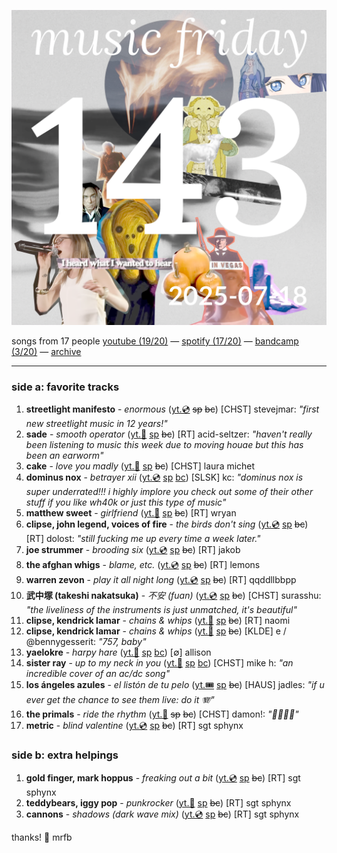 ![cover collage](./2025-07-18.png)

songs from 17 people
[youtube (19/20)](<https://youtube.com/playlist?list=PLHKkvq2Z_Nhi8zLM8CjxJiPOJnkbGaLKD>) — [spotify (17/20)](<https://open.spotify.com/playlist/6nz1PKCOuvRFe6HumDVKG6>) — [bandcamp (3/20)](<https://www.buymusic.club/list/mrfb-2025-07-18-mf143>) — [archive](https://github.com/mrfb/music-friday/)

---

### side a: favorite tracks
1. **streetlight manifesto** - *enormous* ([yt.💿](https://youtu.be/zODS4-AzkoA) ~~sp~~ ~~bc~~)
[CHST] stevejmar: *"first new streetlight music in 12 years!"*
1. **sade** - *smooth operator* ([yt.📼](https://youtu.be/4TYv2PhG89A) [sp](https://open.spotify.com/track/7pLuEMFougkSHXrPBtNxTR) ~~bc~~)
[RT] acid-seltzer: *"haven't really been listening to music this week due to moving houae but this has been an earworm"*
1. **cake** - *love you madly* ([yt.📼](https://youtu.be/eRpQpufe110) [sp](https://open.spotify.com/track/5jhfa76FhqtD3Boij6MAKS) ~~bc~~)
[CHST] laura michet
1. **dominus nox** - *betrayer xii* ([yt.💿](https://youtu.be/upjwIR535ME) [sp](https://open.spotify.com/track/2sh9FZvj5mbrYq3MksHDYj) [bc](https://dominusnox.bandcamp.com/track/xii-betrayer))
[SLSK] kc: *"dominus nox is super underrated!!! i highly implore you check out some of their other stuff if you like wh40k or just this type of music"*
1. **matthew sweet** - *girlfriend* ([yt.📼](https://youtu.be/n12OBlcHx9E) [sp](https://open.spotify.com/track/338gPBomyqx33wfeF1AGOd) ~~bc~~)
[RT] wryan
1. **clipse, john legend, voices of fire** - *the birds don't sing* ([yt.💿](https://youtu.be/mh61DsXSLmk) [sp](https://open.spotify.com/track/6L3i4jdNnk0a9kMT3qIqTG) ~~bc~~)
[RT] dolost: *"still fucking me up every time a week later."*
1. **joe strummer** - *brooding six* ([yt.💿](https://youtu.be/ifduIF9Ww1s) [sp](https://open.spotify.com/track/0j88wAZcgytMJCepHZ1ijn) ~~bc~~)
[RT] jakob
1. **the afghan whigs** - *blame, etc.* ([yt.💿](https://youtu.be/6O6l00-kQi0) [sp](https://open.spotify.com/track/6enXCV4B4NXNNmFO9WV2OO) ~~bc~~)
[RT] lemons
1. **warren zevon** - *play it all night long* ([yt.💿](https://youtu.be/4W07dFdGadE) [sp](https://open.spotify.com/track/77PnbyhSED0Sm8v0HhOu4v) ~~bc~~)
[RT] qqddllbbpp
1. **武中塚 (takeshi nakatsuka)** - *不安 (fuan)* ([yt.💿](https://youtu.be/MwlJ8UhpkjQ) [sp](https://open.spotify.com/track/5guWoWdFL2W0cg2pwLux4D) ~~bc~~)
[CHST] surasshu: *"the liveliness of the instruments is just unmatched, it's beautiful"*
1. **clipse, kendrick lamar** - *chains & whips* ([yt.📼](https://youtu.be/ecIH-4RbbOk) [sp](https://open.spotify.com/track/3znSvEwBq09We4cxxmwlZM) ~~bc~~)
[RT] naomi
1. **clipse, kendrick lamar** - *chains & whips* ([yt.📼](https://youtu.be/ecIH-4RbbOk) [sp](https://open.spotify.com/track/3znSvEwBq09We4cxxmwlZM) ~~bc~~)
[KLDE] e / @bennygesserit: *"757, baby"*
1. **yaelokre** - *harpy hare* ([yt.📼](https://youtu.be/5-I1lT6Jbdo) [sp](https://open.spotify.com/track/6pWlv50Lthad8jyd6f1TlC) [bc](https://yaelokre.bandcamp.com/track/harpy-hare))
[∅] allison
1. **sister ray** - *up to my neck in you* ([yt.📼](https://youtu.be/Bcia7Rz57fY) [sp](https://open.spotify.com/track/3NZUpiDCW5NjnAQextLN57) [bc](https://sisterray780.bandcamp.com/track/up-to-my-neck-in-you))
[CHST] mike h: *"an incredible cover of an ac/dc song"*
1. **los ángeles azules** - *el listón de tu pelo* ([yt.🎟️](https://youtu.be/daL7_QWYdkk) [sp](https://open.spotify.com/track/5hrxAFrYbNTLjAYSrmbpgr) ~~bc~~)
[HAUS] jadles: *"if u ever get the chance to see them live: do it 🪗"*
1. **the primals** - *ride the rhythm* ([yt.🤩](https://youtu.be/w0qE29qSebc) ~~sp~~ ~~bc~~)
[CHST] damon!: *"🐸🕺🪩💥"*
1. **metric** - *blind valentine* ([yt.💿](https://youtu.be/vB4HV21MQb0) [sp](https://open.spotify.com/track/002zygf5KBABh8Q40gmxRu) ~~bc~~)
[RT] sgt sphynx

### side b: extra helpings
1. **gold finger, mark hoppus** - *freaking out a bit* ([yt.💿](https://youtu.be/wHR2gBc_V9c) [sp](https://open.spotify.com/track/5XE9bcJFncJbJyCdKKdXti) ~~bc~~)
[RT] sgt sphynx
1. **teddybears, iggy pop** - *punkrocker* ([yt.📼](https://youtu.be/8P09rxVaQAM) [sp](https://open.spotify.com/track/5JqMWnxVKjJZ2NNOEux46S) ~~bc~~)
[RT] sgt sphynx
1. **cannons** - *shadows (dark wave mix)* ([yt.💿](https://youtu.be/4YgWNuR0Nmc) [sp](https://open.spotify.com/track/1eJTNXRH6hwOtqEWrMYK9o) ~~bc~~)
[RT] sgt sphynx

thanks! 💖 mrfb